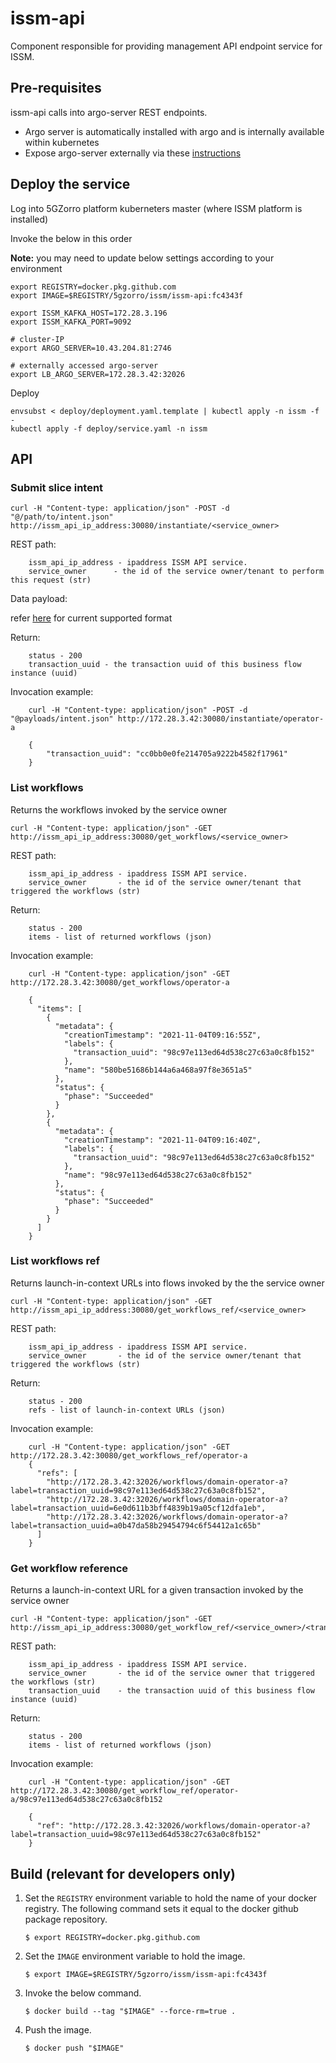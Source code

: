 # issm-api

Component responsible for providing management API endpoint service for ISSM.

## Pre-requisites

issm-api calls into argo-server REST endpoints.

* Argo server is automatically installed with argo and is internally available within kubernetes
* Expose argo-server externally via these [instructions](https://argoproj.github.io/argo-workflows/argo-server/#expose-a-loadbalancer)

## Deploy the service

Log into 5GZorro platform kuberneters master (where ISSM platform is installed)

Invoke the below in this order

**Note:** you may need to update below settings according to your environment

```
export REGISTRY=docker.pkg.github.com
export IMAGE=$REGISTRY/5gzorro/issm/issm-api:fc4343f

export ISSM_KAFKA_HOST=172.28.3.196
export ISSM_KAFKA_PORT=9092

# cluster-IP
export ARGO_SERVER=10.43.204.81:2746

# externally accessed argo-server
export LB_ARGO_SERVER=172.28.3.42:32026
```

Deploy

```
envsubst < deploy/deployment.yaml.template | kubectl apply -n issm -f -
kubectl apply -f deploy/service.yaml -n issm
```

## API

### Submit slice intent

```
curl -H "Content-type: application/json" -POST -d "@/path/to/intent.json" http://issm_api_ip_address:30080/instantiate/<service_owner>
```

REST path:

```
    issm_api_ip_address - ipaddress ISSM API service.
    service_owner      - the id of the service owner/tenant to perform this request (str)
```

Data payload:

refer [here](payloads/intent.md) for current supported format

Return:

```
    status - 200
    transaction_uuid - the transaction uuid of this business flow instance (uuid)
```

Invocation example:

```
    curl -H "Content-type: application/json" -POST -d "@payloads/intent.json" http://172.28.3.42:30080/instantiate/operator-a

    {
        "transaction_uuid": "cc0bb0e0fe214705a9222b4582f17961"
    }
```

### List workflows

Returns the workflows invoked by the service owner

```
curl -H "Content-type: application/json" -GET http://issm_api_ip_address:30080/get_workflows/<service_owner>
```

REST path:

```
    issm_api_ip_address - ipaddress ISSM API service.
    service_owner       - the id of the service owner/tenant that triggered the workflows (str)
```

Return:

```
    status - 200
    items - list of returned workflows (json)
```


Invocation example:

```
    curl -H "Content-type: application/json" -GET http://172.28.3.42:30080/get_workflows/operator-a

    {
      "items": [
        {
          "metadata": {
            "creationTimestamp": "2021-11-04T09:16:55Z",
            "labels": {
              "transaction_uuid": "98c97e113ed64d538c27c63a0c8fb152"
            },
            "name": "580be51686b144a6a468a97f8e3651a5"
          },
          "status": {
            "phase": "Succeeded"
          }
        },
        {
          "metadata": {
            "creationTimestamp": "2021-11-04T09:16:40Z",
            "labels": {
              "transaction_uuid": "98c97e113ed64d538c27c63a0c8fb152"
            },
            "name": "98c97e113ed64d538c27c63a0c8fb152"
          },
          "status": {
            "phase": "Succeeded"
          }
        }
      ]
    }
```

### List workflows ref

Returns launch-in-context URLs into flows invoked by the the service owner

```
curl -H "Content-type: application/json" -GET http://issm_api_ip_address:30080/get_workflows_ref/<service_owner>
```

REST path:

```
    issm_api_ip_address - ipaddress ISSM API service.
    service_owner       - the id of the service owner/tenant that triggered the workflows (str)
```

Return:

```
    status - 200
    refs - list of launch-in-context URLs (json)
```

Invocation example:

```
    curl -H "Content-type: application/json" -GET http://172.28.3.42:30080/get_workflows_ref/operator-a
    {
      "refs": [
        "http://172.28.3.42:32026/workflows/domain-operator-a?label=transaction_uuid=98c97e113ed64d538c27c63a0c8fb152",
        "http://172.28.3.42:32026/workflows/domain-operator-a?label=transaction_uuid=6e0d611b3bff4839b19a05cf12dfa1eb",
        "http://172.28.3.42:32026/workflows/domain-operator-a?label=transaction_uuid=a0b47da58b29454794c6f54412a1c65b"
      ]
    }
```

### Get workflow reference

Returns a launch-in-context URL for a given transaction invoked by the service owner

```
curl -H "Content-type: application/json" -GET http://issm_api_ip_address:30080/get_workflow_ref/<service_owner>/<transaction_uuid>
```

REST path:

```
    issm_api_ip_address - ipaddress ISSM API service.
    service_owner       - the id of the service owner that triggered the workflows (str)
    transaction_uuid    - the transaction uuid of this business flow instance (uuid)
```

Return:

```
    status - 200
    items - list of returned workflows (json)
```

Invocation example:

```
    curl -H "Content-type: application/json" -GET http://172.28.3.42:30080/get_workflow_ref/operator-a/98c97e113ed64d538c27c63a0c8fb152

    {
      "ref": "http://172.28.3.42:32026/workflows/domain-operator-a?label=transaction_uuid=98c97e113ed64d538c27c63a0c8fb152"
    }
```

## Build (**relevant for developers only**)

1.  Set the `REGISTRY` environment variable to hold the name of your docker registry. The following command sets it
    equal to the docker github package repository.

    ```
    $ export REGISTRY=docker.pkg.github.com
    ```

1.  Set the `IMAGE` environment variable to hold the image.

    ```
    $ export IMAGE=$REGISTRY/5gzorro/issm/issm-api:fc4343f
    ```

1.  Invoke the below command.

    ```
    $ docker build --tag "$IMAGE" --force-rm=true .
    ```

1.  Push the image.

    ```
    $ docker push "$IMAGE"
    ```
